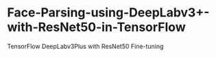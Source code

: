 # Face-Parsing-using-DeepLabv3+-with-ResNet50-in-TensorFlow
TensorFlow DeepLabv3Plus with ResNet50 Fine-tuning
